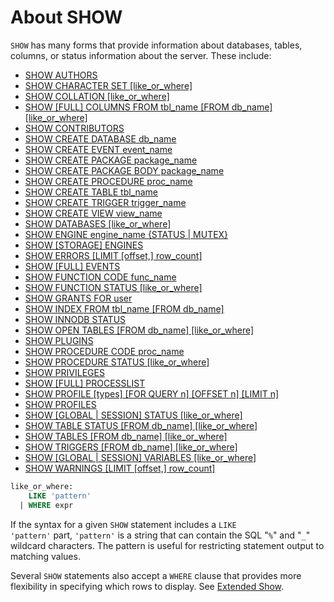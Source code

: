 # About SHOW

<code class="highlight fixed" style="white-space:pre-wrap">SHOW</code> has many forms that provide information about
databases, tables, columns, or status information about the server. These include:

- [SHOW AUTHORS](/sql-statements-structure/sql-statements/administrative-sql-statements/show/show-authors)
- [SHOW CHARACTER SET [like_or_where]](/sql-statements-structure/sql-statements/administrative-sql-statements/show/show-character-set)
- [SHOW COLLATION [like_or_where]](/sql-statements-structure/sql-statements/administrative-sql-statements/show/show-collation)
- [SHOW [FULL] COLUMNS FROM tbl_name [FROM db_name] [like_or_where]](/sql-statements-structure/sql-statements/administrative-sql-statements/show/show-columns)
- [SHOW CONTRIBUTORS](/sql-statements-structure/sql-statements/administrative-sql-statements/show/show-contributors)
- [SHOW CREATE DATABASE db_name](/sql-statements-structure/sql-statements/administrative-sql-statements/show/show-create-database)
- [SHOW CREATE EVENT event_name](/sql-statements-structure/sql-statements/administrative-sql-statements/show/show-create-event)
- [SHOW CREATE PACKAGE package_name](/sql-statements-structure/sql-statements/administrative-sql-statements/show/show-create-package)
- [SHOW CREATE PACKAGE BODY package_name](/sql-statements-structure/sql-statements/administrative-sql-statements/show/show-create-package-body)
- [SHOW CREATE PROCEDURE proc_name](/sql-statements-structure/sql-statements/administrative-sql-statements/show/show-create-procedure)
- [SHOW CREATE TABLE tbl_name](/sql-statements-structure/sql-statements/administrative-sql-statements/show/show-create-table)
- [SHOW CREATE TRIGGER trigger_name](/sql-statements-structure/sql-statements/administrative-sql-statements/show/show-create-trigger)
- [SHOW CREATE VIEW view_name](/sql-statements-structure/sql-statements/administrative-sql-statements/show/show-create-view)
- [SHOW DATABASES [like_or_where]](/sql-statements-structure/sql-statements/administrative-sql-statements/show/show-databases)
- [SHOW ENGINE engine_name {STATUS | MUTEX}](/sql-statements-structure/sql-statements/administrative-sql-statements/show/show-engine)
- [SHOW [STORAGE] ENGINES](/sql-statements-structure/sql-statements/administrative-sql-statements/show/show-engines)
- [SHOW ERRORS [LIMIT [offset,] row_count]](/sql-statements-structure/sql-statements/administrative-sql-statements/show/show-errors)
- [SHOW [FULL] EVENTS](/sql-statements-structure/sql-statements/administrative-sql-statements/show/show-events)
- [SHOW FUNCTION CODE func_name](/sql-statements-structure/sql-statements/administrative-sql-statements/show/show-function-code)
- [SHOW FUNCTION STATUS [like_or_where]](/sql-statements-structure/sql-statements/administrative-sql-statements/show/show-function-status)
- [SHOW GRANTS FOR user](/sql-statements-structure/sql-statements/administrative-sql-statements/show/show-grants)
- [SHOW INDEX FROM tbl_name [FROM db_name]](/sql-statements-structure/sql-statements/administrative-sql-statements/show/show-index)
- [SHOW INNODB STATUS](/kb/en/show-innodb-status/)
- [SHOW OPEN TABLES [FROM db_name] [like_or_where]](/sql-statements-structure/sql-statements/administrative-sql-statements/show/show-open-tables)
- [SHOW PLUGINS](/sql-statements-structure/sql-statements/administrative-sql-statements/show/show-plugins)
- [SHOW PROCEDURE CODE proc_name](/sql-statements-structure/sql-statements/administrative-sql-statements/show/show-procedure-code)
- [SHOW PROCEDURE STATUS [like_or_where]](/sql-statements-structure/sql-statements/administrative-sql-statements/show/show-procedure-status)
- [SHOW PRIVILEGES](/sql-statements-structure/sql-statements/administrative-sql-statements/show/show-privileges)
- [SHOW [FULL] PROCESSLIST](/sql-statements-structure/sql-statements/administrative-sql-statements/show/show-processlist)
- [SHOW PROFILE [types] [FOR QUERY n] [OFFSET n] [LIMIT n]](/sql-statements-structure/sql-statements/administrative-sql-statements/show/show-profile)
- [SHOW PROFILES](/sql-statements-structure/sql-statements/administrative-sql-statements/show/show-profiles)
- [SHOW [GLOBAL | SESSION] STATUS [like_or_where]](/sql-statements-structure/sql-statements/administrative-sql-statements/show/show-status)
- [SHOW TABLE STATUS [FROM db_name] [like_or_where]](/sql-statements-structure/sql-statements/administrative-sql-statements/show/show-table-status)
- [SHOW TABLES [FROM db_name] [like_or_where]](/sql-statements-structure/sql-statements/administrative-sql-statements/show/show-tables)
- [SHOW TRIGGERS [FROM db_name] [like_or_where]](/sql-statements-structure/sql-statements/administrative-sql-statements/show/show-triggers)
- [SHOW [GLOBAL | SESSION] VARIABLES [like_or_where]](/sql-statements-structure/sql-statements/administrative-sql-statements/show/show-variables)
- [SHOW WARNINGS [LIMIT [offset,] row_count]](/sql-statements-structure/sql-statements/administrative-sql-statements/show/show-warnings)

```sql
like_or_where:
    LIKE 'pattern'
  | WHERE expr
```

If the syntax for a given <code class="highlight fixed" style="white-space:pre-wrap">SHOW</code> statement includes a
<code class="highlight fixed" style="white-space:pre-wrap">LIKE 'pattern'</code> part, <code class="highlight fixed" style="white-space:pre-wrap">'pattern'</code> is a
string that can contain the SQL "<code class="highlight fixed" style="white-space:pre-wrap">%</code>" and
"<code class="highlight fixed" style="white-space:pre-wrap">_</code>" wildcard characters. The pattern is useful for
restricting statement output to matching values.

Several <code class="highlight fixed" style="white-space:pre-wrap">SHOW</code> statements also accept a
<code class="highlight fixed" style="white-space:pre-wrap">WHERE</code> clause that provides more flexibility in specifying
which rows to display. See [Extended Show](/sql-statements-structure/sql-statements/administrative-sql-statements/show/extended-show).
